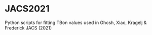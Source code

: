# JACS2021
Python scripts for fitting TBon values used in Ghosh, Xiao, Kragelj & Frederick JACS (2021)
